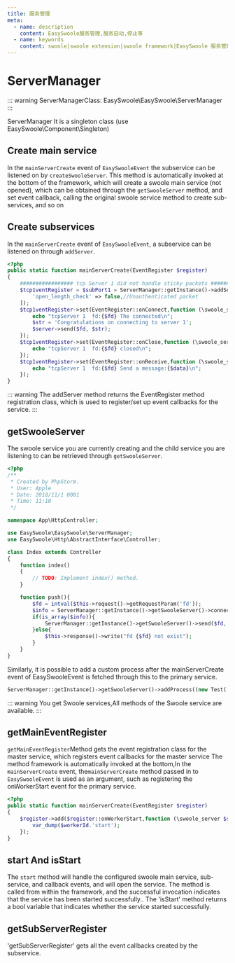 ```yaml
---
title: 服务管理
meta:
  - name: description
    content: EasySwoole服务管理,服务启动,停止等
  - name: keywords
    content: swoole|swoole extension|swoole framework|EasySwoole 服务管理|swoole 服务管理|swoole 服务|EasySwoole 服务
---
```


# ServerManager

::: warning 
 ServerManagerClass: EasySwoole\EasySwoole\ServerManager
:::

ServerManager It is a singleton class (use EasySwoole\Component\Singleton)
## Create main service
In the ```mainServerCreate``` event of ```EasySwooleEvent``` the subservice can be listened on by ```createSwooleServer```.
This method is automatically invoked at the bottom of the framework, which will create a swoole main service (not opened), which can be obtained through the ```getSwooleServer``` method, and set event callback, calling the original swoole service method to create sub-services, and so on

## Create subservices
In the ```mainServerCreate``` event of ```EasySwooleEvent```, a subservice can be listened on through ```addServer```.
````php
<?php
public static function mainServerCreate(EventRegister $register)
{
    ################# tcp Server 1 did not handle sticky packets #####################
    $tcp1ventRegister = $subPort1 = ServerManager::getInstance()->addServer('tcp1', 9502, SWOOLE_TCP, '0.0.0.0', [
        'open_length_check' => false,//Unauthenticated packet
    ]);
    $tcp1ventRegister->set(EventRegister::onConnect,function (\swoole_server $server, int $fd, int $reactor_id) {
        echo "tcpServer 1  fd:{$fd} The connected\n";
        $str = 'Congratulations on connecting to server 1';
        $server->send($fd, $str);
    });
    $tcp1ventRegister->set(EventRegister::onClose,function (\swoole_server $server, int $fd, int $reactor_id) {
        echo "tcpServer 1  fd:{$fd} closed\n";
    });
    $tcp1ventRegister->set(EventRegister::onReceive,function (\swoole_server $server, int $fd, int $reactor_id, string $data) {
        echo "tcpServer 1  fd:{$fd} Send a message:{$data}\n";
    });
}
````

::: warning 
 The addServer method returns the EventRegister method registration class, which is used to register/set up event callbacks for the service.
:::


## getSwooleServer
The swoole service you are currently creating and the child service you are listening to can be retrieved through ```getSwooleServer```.
````php
<?php
/**
 * Created by PhpStorm.
 * User: Apple
 * Date: 2018/11/1 0001
 * Time: 11:10
 */

namespace App\HttpController;

use EasySwoole\EasySwoole\ServerManager;
use EasySwoole\Http\AbstractInterface\Controller;

class Index extends Controller
{
    function index()
    {
        // TODO: Implement index() method.
    }

    function push(){
        $fd = intval($this->request()->getRequestParam('fd'));
        $info = ServerManager::getInstance()->getSwooleServer()->connection_info($fd);
        if(is_array($info)){
            ServerManager::getInstance()->getSwooleServer()->send($fd,'push in http at '.time());
        }else{
            $this->response()->write("fd {$fd} not exist");
        }
    }
}
````
Similarly, it is possible to add a custom process after the mainServerCreate event of EasySwooleEvent is fetched through this to the primary service.
```php
ServerManager::getInstance()->getSwooleServer()->addProcess((new Test('test_process'))->getProcess());
```

::: warning 
 You get Swoole services,All methods of the Swoole service are available.
:::

## getMainEventRegister
`getMainEventRegister`Method gets the event registration class for the master service, which registers event callbacks for the master service
The method framework is automatically invoked at the bottom,In the ```mainServerCreate``` event, the```mainServerCreate``` method passed in to ```EasySwooleEvent``` is used as an argument, such as registering the onWorkerStart event for the primary service.

```php
<?php
public static function mainServerCreate(EventRegister $register)
{
    $register->add($register::onWorkerStart,function (\swoole_server $server,int $workerId){
        var_dump($workerId.'start');
    });
}
```

## start And isStart
The ```start``` method will handle the configured swoole main service, sub-service, and callback events, and will open the service. The method is called from within the framework, and the successful invocation indicates that the service has been started successfully..
The 'isStart' method returns a bool variable that indicates whether the service started successfully.

## getSubServerRegister
'getSubServerRegister' gets all the event callbacks created by the subservice.



